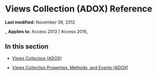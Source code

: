
# Views Collection (ADOX) Reference

 **Last modified:** November 06, 2012

 _ **Applies to:** Access 2013 | Access 2016_

## In this section


- [Views Collection (ADOX)](8d0f9517-4be1-be9c-d4cd-6d50cd5a8983.md)
    
- [Views Collection Properties, Methods, and Events (ADOX)](83108c15-39f9-d82b-9617-be1938bdc2f7.md)
    
